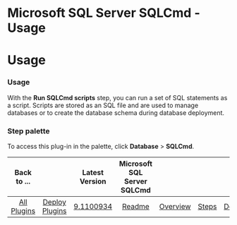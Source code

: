 
Microsoft SQL Server SQLCmd - Usage
===================================

# Usage


### Usage




With the **Run SQLCmd scripts** step, you can run a set of SQL statements as a script. Scripts are stored as an SQL file and are used to manage databases or to create the database schema during database deployment.


### **Step palette**

To access this plug-in in the palette, click **Database** > **SQLCmd**.


|Back to ...||Latest Version|Microsoft SQL Server SQLCmd ||||
| :---: | :---: | :---: | :---: | :---: | :---: | :---: |
|[All Plugins](../../index.md)|[Deploy Plugins](../README.md)|[9.1100934](https://raw.githubusercontent.com/UrbanCode/IBM-UCD-PLUGINS/main/files/SQLCmd/SQLCmd-9.1100934.zip)|[Readme](README.md)|[Overview](overview.md)|[Steps](steps.md)|[Downloads](downloads.md)|

